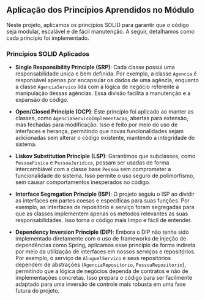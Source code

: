 ## Aplicação dos Princípios Aprendidos no Módulo

Neste projeto, aplicamos os princípios SOLID para garantir que o código seja modular, escalável e de fácil manutenção. A seguir, detalhamos como cada princípio foi implementado.

### Princípios SOLID Aplicados

- **Single Responsibility Principle (SRP)**: Cada classe possui uma responsabilidade única e bem definida. Por exemplo, a classe `Agencia` é responsável apenas por encapsular os dados de uma agência, enquanto a classe `AgenciaServico` lida com a lógica de negócio referente à manipulação dessas agências. Essa divisão facilita a manutenção e a expansão do código.

- **Open/Closed Principle (OCP)**: Este princípio foi aplicado ao manter as classes, como `AgenciaServicoImplementacao`, abertas para extensão, mas fechadas para modificação. Isso é feito por meio do uso de interfaces e herança, permitindo que novas funcionalidades sejam adicionadas sem alterar o código existente, mantendo a integridade do sistema.

- **Liskov Substitution Principle (LSP)**: Garantimos que subclasses, como `PessoaFisica` e `PessoaJuridica`, possam ser usadas de forma intercambiável com a classe base `Pessoa` sem comprometer a funcionalidade do sistema. Isso permite o uso seguro de polimorfismo, sem causar comportamentos inesperados no código.

- **Interface Segregation Principle (ISP)**: O projeto seguiu o ISP ao dividir as interfaces em partes coesas e específicas para suas funções. Por exemplo, as interfaces de repositório e serviço foram segregadas para que as classes implementem apenas os métodos relevantes às suas responsabilidades. Isso torna o código mais limpo e fácil de entender.

- **Dependency Inversion Principle (DIP)**: Embora o DIP não tenha sido implementado diretamente com o uso de frameworks de injeção de dependências como Spring, aplicamos esse princípio de forma indireta por meio da utilização de interfaces em nossos serviços e repositórios. Por exemplo, o serviço de `AluguelServico` e seus repositórios dependem de abstrações (`AgenciaRepositorio`, `PessoaRepositorio`), permitindo que a lógica de negócios dependa de contratos e não de implementações concretas. Isso prepara o código para ser facilmente adaptado para uma inversão de controle mais robusta em uma fase futura do projeto.
